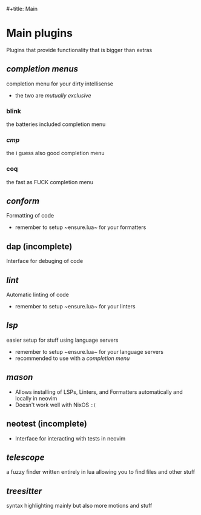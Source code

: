 #+title: Main

# Main plugins
Plugins that provide functionality that is bigger than extras

## *completion menus*
completion menu for your dirty intellisense
- the two are _mutually exclusive_
### blink
  the batteries included completion menu
### *cmp*
  the i guess also good completion menu
### coq
  the fast as FUCK completion menu

## *conform*
Formatting of code
- remember to setup ~ensure.lua~ for your formatters

## dap (incomplete)
Interface for debuging of code

## *lint*
Automatic linting of code
- remember to setup ~ensure.lua~ for your linters

## *lsp*
easier setup for stuff using language servers
- remember to setup ~ensure.lua~ for your language servers
- recommended to use with a *completion menu*

## *mason*
- Allows installing of LSPs, Linters, and Formatters automatically and locally in neovim
- Doesn't work well with NixOS `:(`

## neotest (incomplete)
- Interface for interacting with tests in neovim

## *telescope*
a fuzzy finder written entirely in lua allowing you to find files and other stuff

## *treesitter*
syntax highlighting mainly but also more motions and stuff
